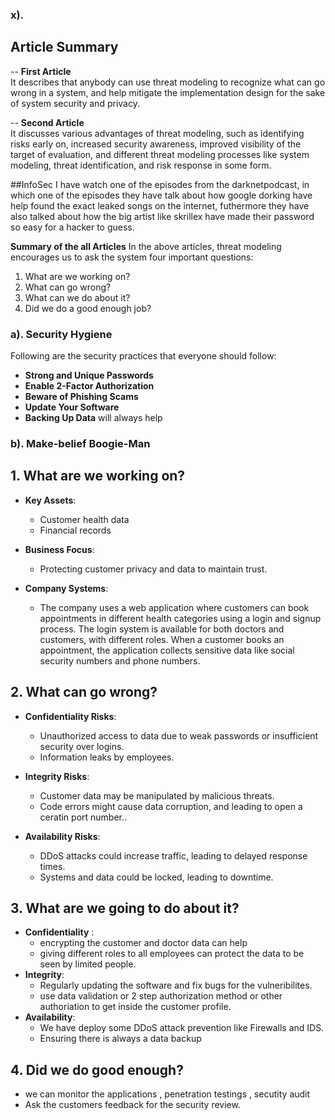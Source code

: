 ### x). 
## Article Summary

   -- **First Article**  
     It describes that anybody can use threat modeling to recognize what can go wrong in a system, and help mitigate the implementation design for the sake of system security and privacy.

   -- **Second Article**  
     It discusses various advantages of threat modeling, such as identifying risks early on, increased security awareness, improved visibility of the target of evaluation, and different threat modeling processes like system modeling, threat identification, and risk response in some form.

 


##InfoSec
I have watch one of the episodes from the darknetpodcast, in which one of the episodes they have talk about how google dorking have help found the exact leaked songs on the internet, futhermore they have also talked about how the big artist like skrillex have made their password so easy for a hacker to guess.

**Summary of the all Articles**
In the above articles, threat modeling encourages us to ask the system four important questions:
1. What are we working on?
2. What can go wrong?
3. What can we do about it?
4. Did we do a good enough job?

### a). Security Hygiene

Following are the security practices that everyone should follow:

- **Strong and Unique Passwords**
- **Enable 2-Factor Authorization**
- **Beware of Phishing Scams**
- **Update Your Software**
- **Backing Up Data** will always help

### b). Make-belief Boogie-Man


## 1. What are we working on?

- **Key Assets**:
  - Customer health data
  - Financial records

- **Business Focus**:
  - Protecting customer privacy and data to maintain trust.

- **Company Systems**:
  - The company uses a web application where customers can book appointments in different health categories using a login and signup process. The login system is available for both doctors and customers, with different roles. When a customer books an appointment, the application collects sensitive data like social security numbers and phone numbers.

## 2. What can go wrong?

- **Confidentiality Risks**:
  - Unauthorized access to data due to weak passwords or insufficient security over logins.
  - Information leaks by employees.

- **Integrity Risks**:
  - Customer data may be manipulated by malicious threats.
  - Code errors might cause data corruption, and leading to open a ceratin port number..

- **Availability Risks**:
  - DDoS attacks could increase traffic, leading to delayed response times.
  - Systems and data could be locked, leading to downtime.

## 3. What are we going to do about it?
- **Confidentiality** :
    - encrypting the customer and doctor data can help
    - giving different roles to all employees can protect the data to be seen by limited people.
- **Integrity**:
    - Regularly updating the software and fix bugs for the vulneribilites.
    - use data validation or 2 step authorization method or other authoriation to get inside the customer profile.
- **Availability**:
    - We have deploy some DDoS attack prevention like Firewalls and IDS.
    - Ensuring there is always a data backup
## 4. Did we do good enough?
- we can monitor the applications , penetration testings , secutity audit
- Ask the customers feedback for the security review.
